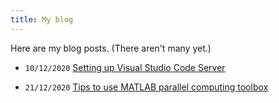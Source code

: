 ```yaml
---
title: My blog
---
```


Here are my blog posts. (There aren't many yet.)


- `10/12/2020` [Setting up Visual Studio Code Server](posts/VS-code-server.html)

- `21/12/2020` [Tips to use MATLAB parallel computing toolbox](posts/MATLAB-parallel.html)

[//]:< - `03/07/2020` [This should be my second blog.](posts/pandoc-github-Backup.html)>